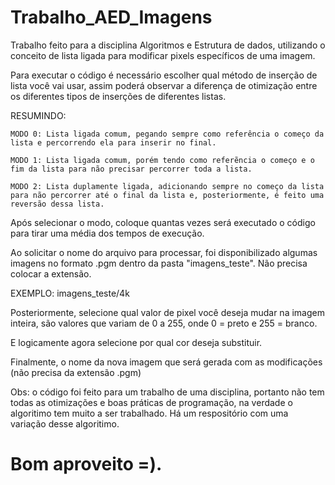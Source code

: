 # Trabalho_AED_Imagens

Trabalho feito para a disciplina Algoritmos e Estrutura de dados, utilizando o conceito de lista ligada para modificar pixels específicos de uma imagem.

Para executar o código é necessário escolher qual método de inserção de lista você vai usar, assim poderá observar a diferença de otimização entre os diferentes tipos de inserções de diferentes listas.

RESUMINDO:

	MODO 0: Lista ligada comum, pegando sempre como referência o começo da lista e percorrendo ela para inserir no final.

	MODO 1: Lista ligada comum, porém tendo como referẽncia o começo e o fim da lista para não precisar percorrer toda a lista.

	MODO 2: Lista duplamente ligada, adicionando sempre no começo da lista para não percorrer até o final da lista e, posteriormente, é feito uma reversão dessa lista.

Após selecionar o modo, coloque quantas vezes será executado o código para tirar uma média dos tempos de execução.

Ao solicitar o nome do arquivo para processar, foi disponibilizado algumas imagens no formato .pgm dentro da pasta "imagens_teste". Não precisa colocar a extensão.

EXEMPLO: imagens_teste/4k

Posteriormente, selecione qual valor de pixel você deseja mudar na imagem inteira, são valores que variam de 0 a 255, onde 0 = preto e 255 = branco.

E logicamente agora selecione por qual cor deseja substituir.

Finalmente, o nome da nova imagem que será gerada com as modificações (não precisa da extensão .pgm)

Obs: o código foi feito para um trabalho de uma disciplina, portanto não tem todas as otimizações e boas práticas de programação, na verdade o algoritimo tem muito a ser trabalhado. Há um respositório com uma variação desse algoritimo.

Bom aproveito =).
=======
